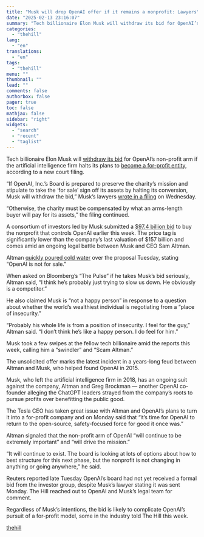 ```yaml
---
title: "Musk will drop OpenAI offer if it remains a nonprofit: Lawyers"
date: "2025-02-13 23:16:07"
summary: "Tech billionaire Elon Musk will withdraw its bid for OpenAI’s non-profit arm if the artificial intelligence firm halts its plans to become a for-profit entity, according to a new court filing. “If OpenAI, Inc.’s Board is prepared to preserve the charity’s mission and stipulate to take the ‘for sale’ sign..."
categories:
  - "thehill"
lang:
  - "en"
translations:
  - "en"
tags:
  - "thehill"
menu: ""
thumbnail: ""
lead: ""
comments: false
authorbox: false
pager: true
toc: false
mathjax: false
sidebar: "right"
widgets:
  - "search"
  - "recent"
  - "taglist"
---
```


Tech billionaire Elon Musk will [withdraw its bid](https://thehill.com/homenews/ap/ap-business/ap-how-elon-musk-97-4-billion-bid-complicates-matters-for-openai-2/) for OpenAI’s non-profit arm if the artificial intelligence firm halts its plans to [become a for-profit entity](https://thehill.com/policy/technology/4912433-openai-restructures-for-profit/), according to a new court filing.

“If OpenAI, Inc.’s Board is prepared to preserve the charity’s mission and stipulate to take the ‘for sale’ sign off its assets by halting its conversion, Musk will withdraw the bid,” Musk’s lawyers [wrote in a filing](http://storage.courtlistener.com/recap/gov.uscourts.cand.433688/gov.uscourts.cand.433688.117.0_3.pdf) on Wednesday.

“Otherwise, the charity must be compensated by what an arms-length buyer will pay for its assets,” the filing continued.

A consortium of investors led by Musk submitted a [$97.4 billion bid](https://thehill.com/homenews/ap/ap-business/ap-elon-musk-led-group-proposes-buying-openai-for-97-4-billion-openai-ceo-says-no-thank-you-2/) to buy the nonprofit that controls OpenAI earlier this week. The price tag is significantly lower than the company’s last valuation of $157 billion and comes amid an ongoing legal battle between Musk and CEO Sam Altman.

Altman [quickly poured cold water](https://thehill.com/policy/technology/5136837-sam-altman-elon-musk-openai-chatgpt-x-twitter/) over the proposal Tuesday, stating “OpenAI is not for sale.”

When asked on Bloomberg’s “The Pulse” if he takes Musk’s bid seriously, Altman said, “I think he’s probably just trying to slow us down. He obviously is a competitor.”

He also claimed Musk is “not a happy person” in response to a question about whether the world’s wealthiest individual is negotiating from a “place of insecurity.”

“Probably his whole life is from a position of insecurity. I feel for the guy,” Altman said. “I don’t think he’s like a happy person. I do feel for him.”

Musk took a few swipes at the fellow tech billionaire amid the reports this week, calling him a “swindler” and “Scam Altman.”

The unsolicited offer marks the latest incident in a years-long feud between Altman and Musk, who helped found OpenAI in 2015.

Musk, who left the artificial intelligence firm in 2018, has an ongoing suit against the company, Altman and Greg Brockman — another OpenAI co-founder alleging the ChatGPT leaders strayed from the company’s roots to pursue profits over benefitting the public good.

The Tesla CEO has taken great issue with Altman and OpenAI’s plans to turn it into a for-profit company and on Monday said that “it’s time for OpenAI to return to the open-source, safety-focused force for good it once was.”

Altman signaled that the non-profit arm of OpenAI “will continue to be extremely important” and “will drive the mission.”

“It will continue to exist. The board is looking at lots of options about how to best structure for this next phase, but the nonprofit is not changing in anything or going anywhere,” he said.

Reuters reported late Tuesday OpenAI’s board had not yet received a formal bid from the investor group, despite Musk’s lawyer stating it was sent Monday. The Hill reached out to OpenAI and Musk’s legal team for comment.

Regardless of Musk’s intentions, the bid is likely to complicate OpenAI’s pursuit of a for-profit model, some in the industry told The Hill this week.

[thehill](https://thehill.com/policy/technology/5142737-elon-musk-open-ai-sam-altman/)
